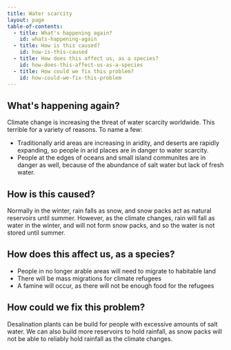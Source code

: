```yaml
---
title: Water scarcity
layout: page
table-of-contents:
  - title: What's happening again?
    id: whats-happening-again
  - title: How is this caused?
    id: how-is-this-caused
  - title: How does this affect us, as a species?
    id: how-does-this-affect-us-as-a-species
  - title: How could we fix this problem?
    id: how-could-we-fix-this-problem
---
```

## What's happening again?

Climate change is increasing the threat of water scarcity worldwide. This terrible for a variety of reasons. To name a few:

- Traditionally arid areas are increasing in aridity, and deserts are rapidly expanding, so people in arid places are in danger to water scarcity.
- People at the edges of oceans and small island communites are in danger as well, because of the abundance of salt water but lack of fresh water.

## How is this caused?

Normally in the winter, rain falls as snow, and snow packs act as natural reservoirs until summer. However, as the climate changes, rain will fall as water in the winter, and will not form snow packs, and so the water is not stored until summer.

## How does this affect us, as a species?

- People in no longer arable areas will need to migrate to habitable land
- There will be mass migrations for climate refugees
- A famine will occur, as there will not be enough food for the refugees

## How could we fix this problem?

Desalination plants can be build for people with excessive amounts of salt water. We can also build more reservoirs to hold rainfall, as snow packs will not be able to reliably hold rainfall as the climate changes.